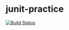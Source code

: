junit-practice
==============

[![Build Status](https://travis-ci.org/mind-m-yoshida/junit-practice.png?branch=master)](https://travis-ci.org/mind-m-yoshida/junit-practice)
